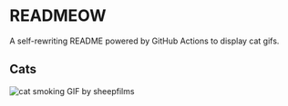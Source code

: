 # READMEOW

A self-rewriting README powered by GitHub Actions to display cat gifs.

## Cats

![cat smoking GIF by sheepfilms](https://media4.giphy.com/media/l0ExdMHUDKteztyfe/200.gif?cid=9acd02daev25aeofwgp3v8ut70salv8jggqk2cphxg0a2wm4&ep=v1_gifs_search&rid=200.gif&ct=g)
